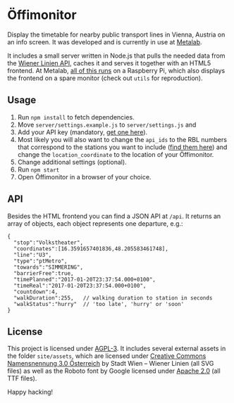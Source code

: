 # Öffimonitor

Display the timetable for nearby public transport lines in Vienna, Austria on an info screen. It was developed and is currently in use at [Metalab](https://metalab.at).

It includes a small server written in Node.js that pulls the needed data from the [Wiener Linien API](https://www.data.gv.at/katalog/dataset/add66f20-d033-4eee-b9a0-47019828e698), caches it and serves it together with an HTML5 frontend. At Metalab, [all of this runs](https://metalab.at/wiki/%C3%96ffimonitor) on a Raspberry Pi, which also displays the frontend on a spare monitor (check out ```utils``` for reproduction).

## Usage

1.  Run ```npm install``` to fetch dependencies.
2.  Move ```server/settings.example.js``` to ```server/settings.js``` and
  1. Add your API key (mandatory, [get one here](http://www.wienerlinien.at/eportal3/ep/channelView.do?pageTypeId=66528&channelId=-48664)).
  2. Most likely you will also want to change the ```api_ids``` to the RBL numbers that correspond to the stations you want to include ([find them here](https://till.mabe.at/rbl/)) and change the ```location_coordinate``` to the location of your Öffimonitor.
  3. Change additional settings (optional).
3.  Run ```npm start```
4.  Open Öffimonitor in a browser of your choice.

## API

Besides the HTML frontend you can find a JSON API at ```/api```. It returns an array of objects, each object represents one departure, e.g.:

    {
      "stop":"Volkstheater",
      "coordinates":[16.3591657401836,48.205583461748],
      "line":"U3",
      "type":"ptMetro",
      "towards":"SIMMERING",
      "barrierFree":true,
      "timePlanned":"2017-01-20T23:37:54.000+0100",
      "timeReal":"2017-01-20T23:37:54.000+0100",
      "countdown":4,
      "walkDuration":255,   // walking duration to station in seconds
      "walkStatus":"hurry"  // 'too late', 'hurry' or 'soon'
    }

## License

This project is licensed under [AGPL-3](COPYING). It includes several external assets in the folder ```site/assets```, which are licensed under [Creative Commons Namensnennung 3.0 Österreich](https://creativecommons.org/licenses/by/3.0/at/deed.de) by Stadt Wien – Wiener Linien (all SVG files) as well as the Roboto font by Google licensed under [Apache 2.0](http://www.apache.org/licenses/LICENSE-2.0) (all TTF files).

Happy hacking!
